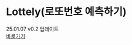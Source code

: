 # Lottely(로또번호 예측하기)

25.01.07 v0.2 업데이트  
[바로가기](https://github.com/YuuuuuuYu/Lottely/blob/main/LotteryGame.ipynb)
